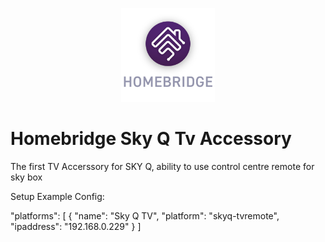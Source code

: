 
<p align="center">

<img src="https://github.com/homebridge/branding/raw/master/logos/homebridge-wordmark-logo-vertical.png" width="150">

</p>


# Homebridge Sky Q Tv Accessory

The first TV Accerssory for SKY Q, ability to use control centre remote for sky box

Setup Example Config:

"platforms": [
        {
            "name": "Sky Q TV",
            "platform": "skyq-tvremote",
            "ipaddress": "192.168.0.229"
        }
    ]
